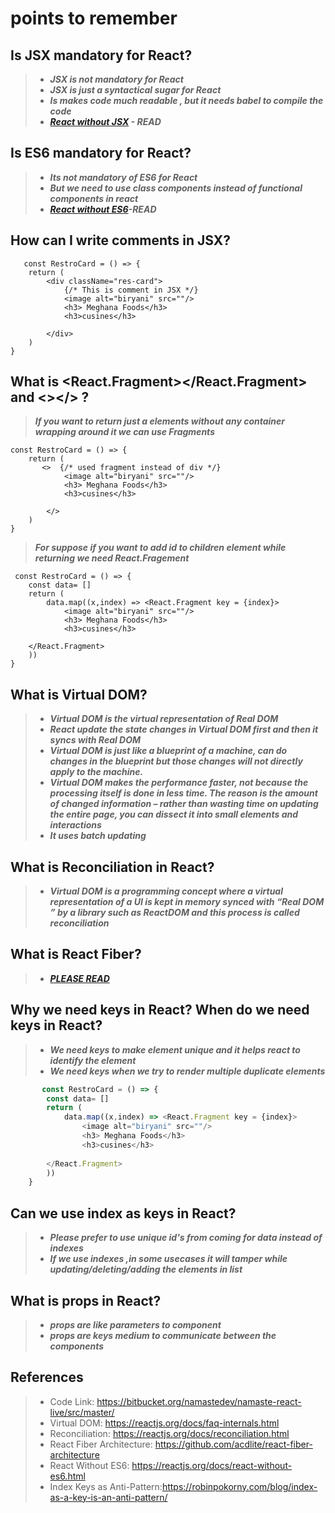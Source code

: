 # points to remember

## Is JSX mandatory for React?
>- ***JSX is not mandatory for React***
>- ***JSX is just a syntactical sugar for React***
>- ***Is makes code much readable , but it needs babel to compile the code***
>- ***[React without JSX](https://reactjs.org/docs/react-without-jsx.html) - READ***

## Is ES6 mandatory for React?
>- ***Its not mandatory of ES6 for React***
>- ***But we need to use class components instead of functional components in react***
>- ***[React without ES6](https://legacy.reactjs.org/docs/react-without-es6.html)-READ***


## How can I write comments in JSX?

       const RestroCard = () => {
        return (
            <div className="res-card">
                {/* This is comment in JSX */}
                <image alt="biryani" src=""/>
                <h3> Meghana Foods</h3>
                <h3>cusines</h3>
                
            </div>
        )
    }

## What is <React.Fragment></React.Fragment> and <></> ?
> ***If you want to return just a elements without any container wrapping around it we can use Fragments***

    const RestroCard = () => {
        return (
           <>  {/* used fragment instead of div */}
                <image alt="biryani" src=""/>
                <h3> Meghana Foods</h3>
                <h3>cusines</h3>
                
            </>
        )
    }

> ***For suppose if you want to add id to children element while returning we need React.Fragement***

     const RestroCard = () => {
        const data= []
        return (
            data.map((x,index) => <React.Fragment key = {index}>  
                <image alt="biryani" src=""/>
                <h3> Meghana Foods</h3>
                <h3>cusines</h3>
                
        </React.Fragment>
        ))
    }

## What is Virtual DOM?

>- ***Virtual DOM is the virtual representation of Real DOM***
>- ***React update the state changes in Virtual DOM first and then it syncs with Real DOM***
>- ***Virtual DOM is just like a blueprint of a machine, can do changes in the blueprint but those changes will not directly apply to the machine.***
>- ***Virtual DOM makes the performance faster, not because the processing itself is done in less time. The reason is the amount of changed information – rather than wasting time on updating the entire page, you can dissect it into small elements and interactions***
>- ***It uses batch updating***


##  What is Reconciliation in React?
>- ***Virtual DOM is a programming concept where a virtual representation of a UI is kept in memory synced with “Real DOM ” by a library such as ReactDOM and this process is called reconciliation***

## What is React Fiber? 
>- ***[ PLEASE READ](https://flexiple.com/react/react-fiber)***
    
## Why we need keys in React? When do we need keys in React?
>- ***We need keys to make element unique and it helps react to identify the element***
>- ***We need keys when we try to render multiple duplicate elements***
```javascript
       const RestroCard = () => {
        const data= []
        return (
            data.map((x,index) => <React.Fragment key = {index}>  
                <image alt="biryani" src=""/>
                <h3> Meghana Foods</h3>
                <h3>cusines</h3>
                
        </React.Fragment>
        ))
    }
```
## Can we use index as keys in React?
>- ***Please prefer to use unique id's from coming for data instead of indexes***
>- ***If we use indexes ,in some usecases it will tamper while updating/deleting/adding the elements in list***

## What is props in React? 
>- ***props are like parameters to component***
>- ***props are keys medium to communicate between the components***

## References
>- Code Link: https://bitbucket.org/namastedev/namaste-react-live/src/master/
>- Virtual DOM: https://reactjs.org/docs/faq-internals.html
>- Reconciliation: https://reactjs.org/docs/reconciliation.html
>- React Fiber Architecture: https://github.com/acdlite/react-fiber-architecture
>- React Without ES6: https://reactjs.org/docs/react-without-es6.html
>- Index Keys as Anti-Pattern:https://robinpokorny.com/blog/index-as-a-key-is-an-anti-pattern/